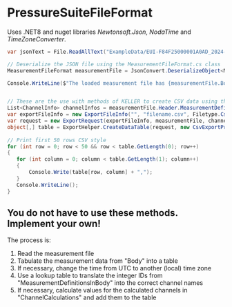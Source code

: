 # PressureSuiteFileFormat

Uses .NET8 and nuget libraries *Newtonsoft.Json*, *NodaTime* and *TimeZoneConverter*.


```csharp
var jsonText = File.ReadAllText("ExampleData/EUI-F84F25000001A0AD_2024-01-12_01_25_17.json");

// Deserialize the JSON file using the MeasurementFileFormat.cs class
MeasurementFileFormat measurementFile = JsonConvert.DeserializeObject<MeasurementFileFormat>(jsonText);  

Console.WriteLine($"The loaded measurement file has {measurementFile.Body.Count} measurements with {measurementFile.Header.MeasurementDefinitionsInBody.Length} channels and {measurementFile.Header.ChannelCalculations.Count} calculated channel/s.");


// These are the use with methods of KELLER to create CSV data using the KellerAg.Shared.x libraries:
List<ChannelInfo> channelInfos = measurementFile.Header.MeasurementDefinitionsInBody.Select(ChannelInfo.GetChannelInfo).ToList();
var exportFileInfo = new ExportFileInfo("", "filename.csv", Filetype.Csv);
var request = new ExportRequest(exportFileInfo, measurementFile, channelInfos, measurementFile.Header.ChannelCalculations);
object[,] table = ExportHelper.CreateDataTable(request, new CsvExportPreferences(',') , true);
 
// Print first 50 rows CSV style
for (int row = 0; row < 50 && row < table.GetLength(0); row++)
{
   for (int column = 0; column < table.GetLength(1); column++)
   {
       Console.Write(table[row, column] + ",");
   }
   Console.WriteLine();
}
```


## You do not have to use these methods. Implement your own! 
The process is:
1. Read the measurement file
2. Tabulate the measurement data from "Body" into a table
3. If necessary, change the time from UTC to another (local) time zone
4. Use a lookup table to translate the integer IDs from "MeasurementDefinitionsInBody" into the correct channel names
5. If necessary, calculate values for the calculated channels in "ChannelCalculations" and add them to the table
